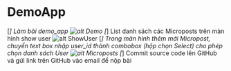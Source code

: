 # DemoApp

[*] Làm bài demo_app
![alt Demo](https://i.imgur.com/952qgx2.png)
[*] List danh sách các Microposts trên màn hình show user
![alt ShowUser](https://i.imgur.com/suv148z.png)
[*] Trong màn hình thêm mới Micropost, chuyển text box nhập user_id thành combobox (hộp chọn Select) cho phép chọn danh sách User
![alt Microposts](https://i.imgur.com/VI3EYfC.png)
[*]  Commit source code lên GitHub và gửi link trên GitHub vào email để nộp bài

